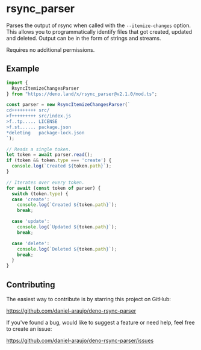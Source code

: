 # rsync_parser

Parses the output of rsync when called with the `--itemize-changes` option. This
allows you to programmatically identify files that got created, updated and
deleted. Output can be in the form of strings and streams.

Requires no additional permissions.


## Example

```js
import {
  RsyncItemizeChangesParser
} from "https://deno.land/x/rsync_parser@v2.1.0/mod.ts";

const parser = new RsyncItemizeChangesParser(`
cd+++++++++ src/
>f+++++++++ src/index.js
>f..tp..... LICENSE
>f.st...... package.json
*deleting   package-lock.json
`);

// Reads a single token.
let token = await parser.read();
if (token && token.type === 'create') {
  console.log(`Created ${token.path}`);
}

// Iterates over every token.
for await (const token of parser) {
  switch (token.type) {
  case 'create':
    console.log(`Created ${token.path}`);
    break;

  case 'update':
    console.log(`Updated ${token.path}`);
    break;

  case 'delete':
    console.log(`Deleted ${token.path}`);
    break;
  }
}
```


## Contributing

The easiest way to contribute is by starring this project on GitHub:

https://github.com/daniel-araujo/deno-rsync-parser

If you've found a bug, would like to suggest a feature or need help, feel free to create an issue:

https://github.com/daniel-araujo/deno-rsync-parser/issues
